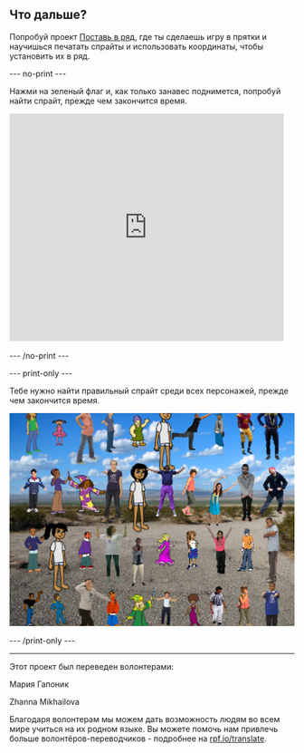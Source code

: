 ## Что дальше?

Попробуй проект [Поставь в ряд](https://projects.raspberrypi.org/ru-RU/projects/lineup?utm_source=pathway&utm_medium=whatnext&utm_campaign=projects), где ты сделаешь игру в прятки и научишься печатать спрайты и использовать координаты, чтобы установить их в ряд.

--- no-print ---

Нажми на зеленый флаг и, как только занавес поднимется, попробуй найти спрайт, прежде чем закончится время.

<div class="scratch-preview">
  <iframe allowtransparency="true" width="485" height="402" src="https://scratch.mit.edu/projects/embed/259020474/?autostart=false" frameborder="0" scrolling="no"></iframe>
</div>

--- /no-print ---

--- print-only ---

Тебе нужно найти правильный спрайт среди всех персонажей, прежде чем закончится время.

![демонстрация](images/lineup-showcase.png)

--- /print-only ---


***
Этот проект был переведен волонтерами:

Мария Гапоник

Zhanna Mikhailova

Благодаря волонтерам мы можем дать возможность людям во всем мире учиться на их родном языке. Вы можете помочь нам привлечь больше волонтёров-переводчиков - подробнее на [rpf.io/translate](https://rpf.io/translate).